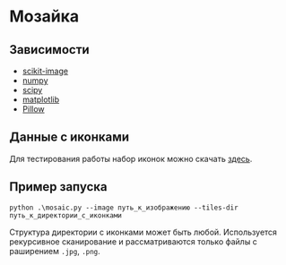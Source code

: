 # Мозайка

## Зависимости

* [scikit-image](https://scikit-image.org/)
* [numpy](https://docs.scipy.org/doc/numpy/index.html)
* [scipy](https://www.scipy.org/)
* [matplotlib](https://matplotlib.org/)
* [Pillow](https://pillow.readthedocs.io/en/stable/index.html)

## Данные с иконками 

Для тестирования работы набор иконок можно скачать [здесь](https://www.kaggle.com/danhendrycks/icons50).

## Пример запуска
```
python .\mosaic.py --image путь_к_изображению --tiles-dir путь_к_директории_с_иконками
```
 Структура директории с иконками может быть любой. Используется рекурсивное сканирование и рассматриваются только файлы с раширением `.jpg`, `.png`.
